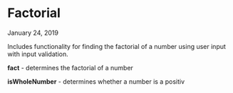 # Factorial
January 24, 2019

Includes functionality for finding the factorial of a number using user input with input validation.

**fact** - determines the factorial of a number

**isWholeNumber** - determines whether a number is a positiv  
